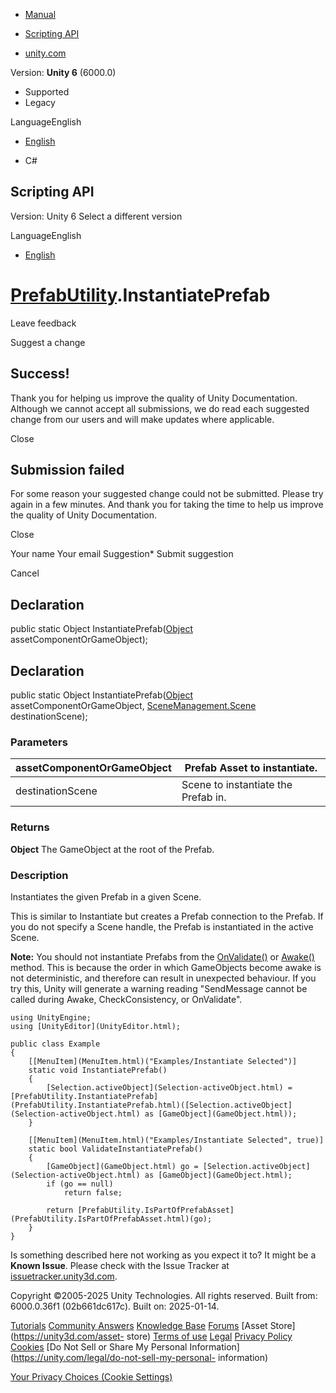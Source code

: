 [ ]()

  * [Manual](../Manual/index.html)
  * [Scripting API](../ScriptReference/index.html)

  * [unity.com](https://unity.com/)

Version: **Unity 6** (6000.0)

  * Supported
  * Legacy

LanguageEnglish

  * [English]()

  * C#

[ ](https://docs.unity3d.com)

## Scripting API

Version: Unity 6 Select a different version

LanguageEnglish

  * [English]()

#  [PrefabUtility](PrefabUtility.html).InstantiatePrefab

Leave feedback

Suggest a change

## Success!

Thank you for helping us improve the quality of Unity Documentation. Although
we cannot accept all submissions, we do read each suggested change from our
users and will make updates where applicable.

Close

## Submission failed

For some reason your suggested change could not be submitted. Please <a>try
again</a> in a few minutes. And thank you for taking the time to help us
improve the quality of Unity Documentation.

Close

Your name Your email Suggestion* Submit suggestion

Cancel

[ ]()

## Declaration

public static Object InstantiatePrefab([Object](Object.html)
assetComponentOrGameObject);

## Declaration

public static Object InstantiatePrefab([Object](Object.html)
assetComponentOrGameObject,
[SceneManagement.Scene](SceneManagement.Scene.html) destinationScene);

### Parameters

assetComponentOrGameObject | Prefab Asset to instantiate.  
---|---  
destinationScene | Scene to instantiate the Prefab in.  
  
### Returns

**Object** The GameObject at the root of the Prefab.

### Description

Instantiates the given Prefab in a given Scene.

This is similar to Instantiate but creates a Prefab connection to the Prefab.
If you do not specify a Scene handle, the Prefab is instantiated in the active
Scene.  
  
**Note:** You should not instantiate Prefabs from the
[OnValidate()](MonoBehaviour.OnValidate.html) or
[Awake()](MonoBehaviour.Awake.html) method. This is because the order in which
GameObjects become awake is not deterministic, and therefore can result in
unexpected behaviour. If you try this, Unity will generate a warning reading
"SendMessage cannot be called during Awake, CheckConsistency, or OnValidate".

    
    
    using UnityEngine;
    using [UnityEditor](UnityEditor.html);  
      
    public class Example
    {
        [[MenuItem](MenuItem.html)("Examples/Instantiate Selected")]
        static void InstantiatePrefab()
        {
            [Selection.activeObject](Selection-activeObject.html) = [PrefabUtility.InstantiatePrefab](PrefabUtility.InstantiatePrefab.html)([Selection.activeObject](Selection-activeObject.html) as [GameObject](GameObject.html));
        }  
      
        [[MenuItem](MenuItem.html)("Examples/Instantiate Selected", true)]
        static bool ValidateInstantiatePrefab()
        {
            [GameObject](GameObject.html) go = [Selection.activeObject](Selection-activeObject.html) as [GameObject](GameObject.html);
            if (go == null)
                return false;  
      
            return [PrefabUtility.IsPartOfPrefabAsset](PrefabUtility.IsPartOfPrefabAsset.html)(go);
        }
    }
    

Is something described here not working as you expect it to? It might be a
**Known Issue**. Please check with the Issue Tracker at
[issuetracker.unity3d.com](https://issuetracker.unity3d.com).

Copyright ©2005-2025 Unity Technologies. All rights reserved. Built from:
6000.0.36f1 (02b661dc617c). Built on: 2025-01-14.

[Tutorials](https://unity3d.com/learn) [Community
Answers](https://answers.unity3d.com) [Knowledge
Base](https://support.unity3d.com/hc/en-us)
[Forums](https://forum.unity3d.com) [Asset Store](https://unity3d.com/asset-
store) [Terms of use](https://docs.unity3d.com/Manual/TermsOfUse.html)
[Legal](https://unity.com/legal) [Privacy
Policy](https://unity.com/legal/privacy-policy)
[Cookies](https://unity.com/legal/cookie-policy) [Do Not Sell or Share My
Personal Information](https://unity.com/legal/do-not-sell-my-personal-
information)

[Your Privacy Choices (Cookie Settings)](javascript:void\(0\);)

